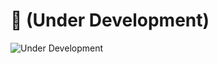 #  🚧 (Under Development)

![Under Development](https://img.shields.io/badge/status-under--development-orange)
